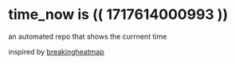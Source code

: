 # time_now is (( 1717614000993 ))

an automated repo that shows the currnent time

inspired by [breakingheatmap](https://github.com/breakingheatmap/breakingheatmap)